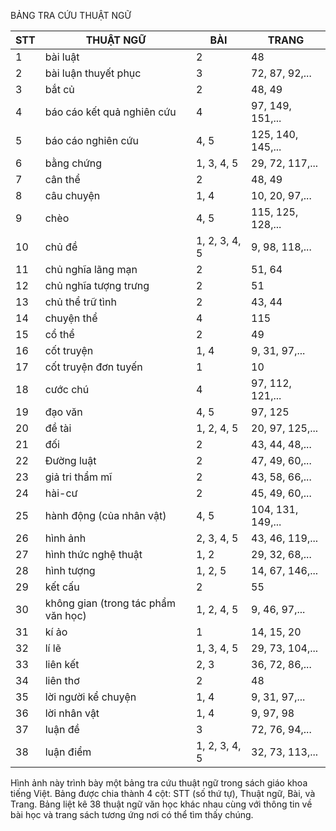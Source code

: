 BẢNG TRA CỨU THUẬT NGỮ

STT | THUẬT NGỮ | BÀI | TRANG
--- | --- | --- | ---
1 | bài luật | 2 | 48
2 | bài luận thuyết phục | 3 | 72, 87, 92,...
3 | bắt củ | 2 | 48, 49
4 | báo cáo kết quả nghiên cứu | 4 | 97, 149, 151,...
5 | báo cáo nghiên cứu | 4, 5 | 125, 140, 145,...
6 | bằng chứng | 1, 3, 4, 5 | 29, 72, 117,...
7 | cân thể | 2 | 48, 49
8 | câu chuyện | 1, 4 | 10, 20, 97,...
9 | chèo | 4, 5 | 115, 125, 128,...
10 | chủ đề | 1, 2, 3, 4, 5 | 9, 98, 118,...
11 | chủ nghĩa lãng mạn | 2 | 51, 64
12 | chủ nghĩa tượng trưng | 2 | 51
13 | chủ thể trữ tình | 2 | 43, 44
14 | chuyện thể | 4 | 115
15 | cổ thể | 2 | 49
16 | cốt truyện | 1, 4 | 9, 31, 97,...
17 | cốt truyện đơn tuyến | 1 | 10
18 | cước chú | 4 | 97, 112, 121,...
19 | đạo văn | 4, 5 | 97, 125
20 | đề tài | 1, 2, 4, 5 | 20, 97, 125,...
21 | đối | 2 | 43, 44, 48,...
22 | Đường luật | 2 | 47, 49, 60,...
23 | giả tri thẩm mĩ | 2 | 43, 58, 66,...
24 | hài-cư | 2 | 45, 49, 60,...
25 | hành động (của nhân vật) | 4, 5 | 104, 131, 149,...
26 | hình ảnh | 2, 3, 4, 5 | 43, 46, 119,...
27 | hình thức nghệ thuật | 1, 2 | 29, 32, 68,...
28 | hình tượng | 1, 2, 5 | 14, 67, 146,...
29 | kết cấu | 2 | 55
30 | không gian (trong tác phẩm văn học) | 1, 2, 4, 5 | 9, 46, 97,...
31 | kí ảo | 1 | 14, 15, 20
32 | lí lẽ | 1, 3, 4, 5 | 29, 73, 104,...
33 | liên kết | 2, 3 | 36, 72, 86,...
34 | liên thơ | 2 | 48
35 | lời người kể chuyện | 1, 4 | 9, 31, 97,...
36 | lời nhân vật | 1, 4 | 9, 97, 98
37 | luận đề | 3 | 72, 76, 94,...
38 | luận điểm | 1, 2, 3, 4, 5 | 32, 73, 113,...

Hình ảnh này trình bày một bảng tra cứu thuật ngữ trong sách giáo khoa tiếng Việt. Bảng được chia thành 4 cột: STT (số thứ tự), Thuật ngữ, Bài, và Trang. Bảng liệt kê 38 thuật ngữ văn học khác nhau cùng với thông tin về bài học và trang sách tương ứng nơi có thể tìm thấy chúng.